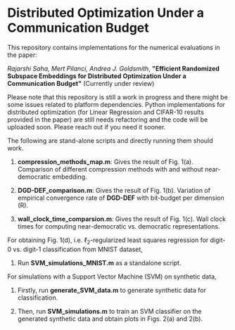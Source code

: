 # Distributed Optimization Under a Communication Budget
This repository contains implementations for the numerical evaluations in the paper:

*Rajarshi Saha, Mert Pilanci, Andrea J. Goldsmith*, **"Efficient Randomized Subspace Embeddings for Distributed Optimization Under a Communication Budget"** (Currently under review)

Please note that this repository is still a work in progress and there might be some issues related to platform dependencies. Python implementations for distributed optimization (for Linear Regression and CIFAR-10 results provided in the paper) are still needs refactoring and the code will be uploaded soon. Please reach out if you need it sooner.

The following are stand-alone scripts and directly running them should work.

1. **compression_methods_map.m**: Gives the result of Fig. 1(a). Comparison of different compression methods with and without near-democratic embedding.

2. **DGD-DEF_comparison.m**: Gives the result of Fig. 1(b). Variation of empirical convergence rate of **DGD-DEF** with bit-budget per dimension (R).

3. **wall_clock_time_comparsion.m**: Gives the result of Fig. 1(c). Wall clock times for computing near-democratic vs. democratic representations.

For obtaining Fig. 1(d), i.e. $\ell_2$-regularized least squares regression for digit-0 vs. digit-1 classification from MNIST dataset,

1. Run **SVM_simulations_MNIST.m** as a standalone script.

For simulations with a Support Vector Machine (SVM) on synthetic data,

1. Firstly, run **generate_SVM_data.m** to generate synthetic data for classification.

2. Then, run **SVM_simulations.m** to train an SVM classifier on the generated synthetic data and obtain plots in Figs. 2(a) and 2(b).



